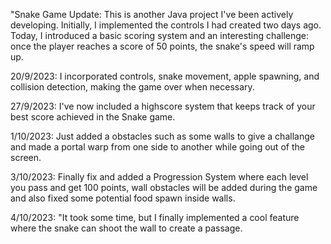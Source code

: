 "Snake Game Update:
This is another Java project I've been actively developing. Initially, I implemented the controls I had created two days ago. Today, I introduced a basic scoring system and an interesting challenge: once the player reaches a score of 50 points, the snake's speed will ramp up.

20/9/2023: I incorporated controls, snake movement, apple spawning, and collision detection, making the game over when necessary.

27/9/2023: I've now included a highscore system that keeps track of your best score achieved in the Snake game.

1/10/2023: Just added a obstacles such as some walls to give a challange and made a portal warp from one side to another while going out of the screen.

3/10/2023: Finally fix and added a Progression System where each level you pass and get 100 points, wall obstacles will be added during the game and also fixed some potential food spawn inside walls.

4/10/2023: "It took some time, but I finally implemented a cool feature where the snake can shoot the wall to create a passage.
